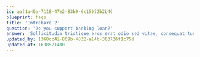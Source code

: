 ```yaml
---
id: aa21a40a-7118-47e2-83b9-6c15052b2b46
blueprint: faqs
title: 'Intrebare 2'
question: 'Do you support banking loan?'
answer: 'Sollicitudin tristique eros erat odio sed vitae, consequat turpis elementum. Lorem nibh vel, eget pretium arcu vitae. Eros eu viverra donec ut volutpat donec laoreet quam urna.'
updated_by: 1360cc41-869b-4832-a14b-363726f1c75d
updated_at: 1638521480
---
```

